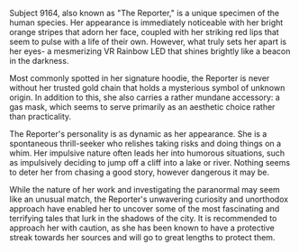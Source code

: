 Subject 9164, also known as "The Reporter," is a unique specimen of the human species. Her appearance is immediately noticeable with her bright orange stripes that adorn her face, coupled with her striking red lips that seem to pulse with a life of their own. However, what truly sets her apart is her eyes- a mesmerizing VR Rainbow LED that shines brightly like a beacon in the darkness.

Most commonly spotted in her signature hoodie, the Reporter is never without her trusted gold chain that holds a mysterious symbol of unknown origin. In addition to this, she also carries a rather mundane accessory: a gas mask, which seems to serve primarily as an aesthetic choice rather than practicality.

The Reporter's personality is as dynamic as her appearance. She is a spontaneous thrill-seeker who relishes taking risks and doing things on a whim. Her impulsive nature often leads her into humorous situations, such as impulsively deciding to jump off a cliff into a lake or river. Nothing seems to deter her from chasing a good story, however dangerous it may be.

While the nature of her work and investigating the paranormal may seem like an unusual match, the Reporter's unwavering curiosity and unorthodox approach have enabled her to uncover some of the most fascinating and terrifying tales that lurk in the shadows of the city.  It is recommended to approach her with caution, as she has been known to have a protective streak towards her sources and will go to great lengths to protect them.